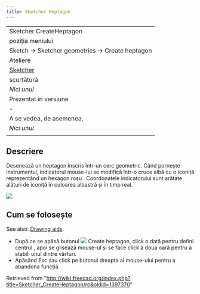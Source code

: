 ```yaml
---
title: Sketcher Heptagon
---
```

|  |
| --- |
| Sketcher CreateHeptagon |
| poziția meniului |
| Sketch → Sketcher geometries → Create heptagon |
| Ateliere |
| [Sketcher](/Sketcher_Workbench/ro "Sketcher Workbench/ro") |
| scurtătură |
| *Nici unul* |
| Prezentat în versiune |
| - |
| A se vedea, de asemenea, |
| *Nici unul* |
|  |

## Descriere

Desenează un heptagon înscris într-un cerc geometric.
Când pornește instrumentul, indicatorul mouse-lui se modifică într-o cruce albă cu o iconiță reprezentând un hexagon roșu .
Coordonatele indicatorului sunt arătate alături de iconiță în culoarea albastră și în timp real.

![](/images/SketcherCreateHeptagonExample.png)

## Cum se folosește

See also: [Drawing aids](/Sketcher_Workbench#Drawing_aids "Sketcher Workbench").

* După ce se apăsă butonul ![](/images/Sketcher_CreateHeptagon.png) Create heptagon, click o dată pentru defini centrul , apoi se glisează mouse-ul și se face click a doua oară pentru a stabili unul dintre vârfuri.
* Apăsând Esc sau click pe butonul dreapta al mouse-ului pentru a abandona funcția.

Retrieved from "<http://wiki.freecad.org/index.php?title=Sketcher_CreateHeptagon/ro&oldid=1397370>"